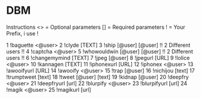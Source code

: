 # DBM

Instructions
<> = Optional parameters
[] = Required parameters
! = Your Prefix, i use !

1 !baguette <@user>
2 !clyde [TEXT]
3 !ship [@user] [@user] !! 2 Different users !!
4 !captcha <@user>
5 !whowouldwin [@user] [@user] !! 2 Different users !!
6 !changemymind [TEXT]
7 !jpeg [@user]
8 !jpegurl [URL]
9 !lolice <@user>
10 !kannagen [TEXT]
11 !iphonexurl [URL]
12 !iphonex <@user>
13 !awooifyurl [URL]
14 !awooify <@user>
15 !trap [@user]
16 !nichijou [text]
17 !trumptweet [text]
18 !tweet [@user] [text]
19 !kidnap [@user]
20 !deepfry <@user>
21 !deepfryurl [url]
22 !blurpify <@user>
23 !blurpifyurl [url]
24 !magik <@user>
25 !magikurl [url]
